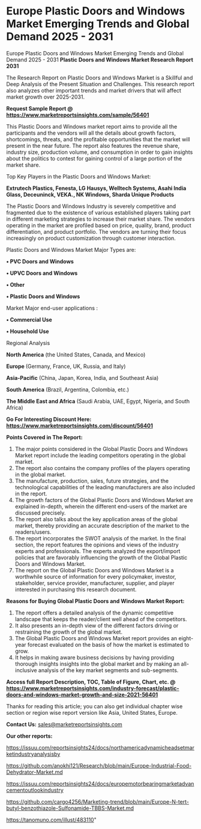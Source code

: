 # Europe Plastic Doors and Windows Market Emerging Trends and Global Demand 2025 - 2031
Europe Plastic Doors and Windows Market Emerging Trends and Global Demand 2025 - 2031
<strong>Plastic Doors and Windows Market Research Report 2031</strong>

The Research Report on Plastic Doors and Windows Market is a Skillful and Deep Analysis of the Present Situation and Challenges. This research report also analyzes other important trends and market drivers that will affect market growth over 2025-2031.

<strong>Request Sample Report @ <a href=https://www.marketreportsinsights.com/sample/56401>https://www.marketreportsinsights.com/sample/56401</a></strong>

This Plastic Doors and Windows market report aims to provide all the participants and the vendors will all the details about growth factors, shortcomings, threats, and the profitable opportunities that the market will present in the near future. The report also features the revenue share, industry size, production volume, and consumption in order to gain insights about the politics to contest for gaining control of a large portion of the market share.

Top Key Players in the Plastic Doors and Windows Market:

<strong>Extrutech Plastics, Fenesta, LG Hausys, Welltech Systems, Asahi India Glass, Deceuninck, VEKA., NK Windows, Sharda Unique Products</strong>

The Plastic Doors and Windows Industry is severely competitive and fragmented due to the existence of various established players taking part in different marketing strategies to increase their market share. The vendors operating in the market are profiled based on price, quality, brand, product differentiation, and product portfolio. The vendors are turning their focus increasingly on product customization through customer interaction.

Plastic Doors and Windows Market Major Types are:

<strong>• PVC Doors and Windows

• UPVC Doors and Windows

• Other

• Plastic Doors and Windows</strong>

Market Major end-user applications :

<strong>• Commercial Use

• Household Use</strong>

Regional Analysis

</u><strong><b>North America</b></strong> (the United States, Canada, and Mexico)

<strong><b>Europe </b></strong>(Germany, France, UK, Russia, and Italy)

<strong><b>Asia-Pacific</b></strong> (China, Japan, Korea, India, and Southeast Asia)

<strong><b>South America</b></strong> (Brazil, Argentina, Colombia, etc.)

<strong><b>The Middle East and Africa</b></strong> (Saudi Arabia, UAE, Egypt, Nigeria, and South Africa)

<strong>Go For Interesting Discount Here: <a href=https://www.marketreportsinsights.com/discount/56401>https://www.marketreportsinsights.com/discount/56401</a></strong>

<strong>Points Covered in The Report:</strong>
<ol>
  <li>The major points considered in the Global Plastic Doors and Windows Market report include the leading competitors operating in the global market.</li>
  <li>The report also contains the company profiles of the players operating in the global market.</li>
  <li>The manufacture, production, sales, future strategies, and the technological capabilities of the leading manufacturers are also included in the report.</li>
  <li>The growth factors of the Global Plastic Doors and Windows Market are explained in-depth, wherein the different end-users of the market are discussed precisely.</li>
  <li>The report also talks about the key application areas of the global market, thereby providing an accurate description of the market to the readers/users.</li>
  <li>The report incorporates the SWOT analysis of the market. In the final section, the report features the opinions and views of the industry experts and professionals. The experts analyzed the export/import policies that are favorably influencing the growth of the Global Plastic Doors and Windows Market.</li>
  <li>The report on the Global Plastic Doors and Windows Market is a worthwhile source of information for every policymaker, investor, stakeholder, service provider, manufacturer, supplier, and player interested in purchasing this research document.</li>
</ol>
<strong>Reasons for Buying Global Plastic Doors and Windows Market Report:</strong>

<ol>
  <li>The report offers a detailed analysis of the dynamic competitive landscape that keeps the reader/client well ahead of the competitors.</li>
  <li>It also presents an in-depth view of the different factors driving or restraining the growth of the global market.</li>
  <li>The Global Plastic Doors and Windows Market report provides an eight-year forecast evaluated on the basis of how the market is estimated to grow.</li>
  <li>It helps in making aware business decisions by having providing thorough insights insights into the global market and by making an all-inclusive analysis of the key market segments and sub-segments.</li>
</ol>
<strong>Access full Report Description, TOC, Table of Figure, Chart, etc. @ <a href=https://www.marketreportsinsights.com/industry-forecast/plastic-doors-and-windows-market-growth-and-size-2021-56401>https://www.marketreportsinsights.com/industry-forecast/plastic-doors-and-windows-market-growth-and-size-2021-56401</a></strong>


Thanks for reading this article; you can also get individual chapter wise section or region wise report version like Asia, United States, Europe.

<strong>Contact Us:</strong>
sales@marketreportsinsights.com

<strong>Our other reports:</strong>

<a href=https://issuu.com/reportsinsights24/docs/northamericadynamicheadsetmarketindustryanalysisby>https://issuu.com/reportsinsights24/docs/northamericadynamicheadsetmarketindustryanalysisby</a>

<a href=https://github.com/anokhi121/Research/blob/main/Europe-Industrial-Food-Dehydrator-Market.md>https://github.com/anokhi121/Research/blob/main/Europe-Industrial-Food-Dehydrator-Market.md</a>

<a href=https://issuu.com/reportsinsights24/docs/europemotorbearingmarketadvancementoutlookindustry>https://issuu.com/reportsinsights24/docs/europemotorbearingmarketadvancementoutlookindustry</a>

<a href=https://github.com/cargo4256/Marketing-trend/blob/main/Europe-N-tert-butyl-benzothiazole-Sulfonamide-TBBS-Market.md>https://github.com/cargo4256/Marketing-trend/blob/main/Europe-N-tert-butyl-benzothiazole-Sulfonamide-TBBS-Market.md</a>

<a href=https://tanomuno.com/illust/483110>https://tanomuno.com/illust/483110</a>"
